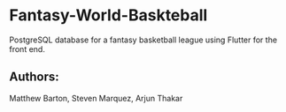 # Fantasy-World-Baskteball
PostgreSQL database for a fantasy basketball league using Flutter for the front end.

## Authors: 
Matthew Barton, Steven Marquez, Arjun Thakar